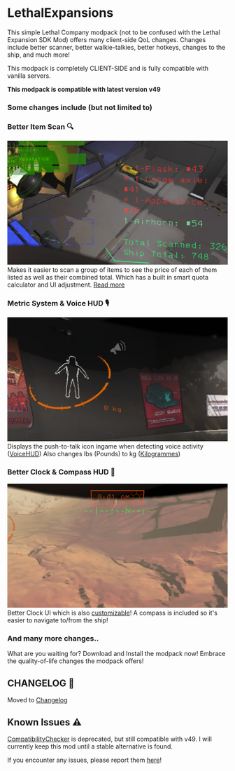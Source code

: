 # LethalExpansions
This simple Lethal Company modpack (not to be confused with the Lethal Expansion SDK Mod) offers many client-side QoL changes.
Changes include better scanner, better walkie-talkies, better hotkeys, changes to the ship, and much more!

This modpack is completely CLIENT-SIDE and is fully compatible with vanilla servers.

**This modpack is compatible with latest version v49**

### Some changes include (but not limited to)

### Better Item Scan 🔍<br>
<img src="https://raw.githubusercontent.com/BoredKevin/LethalExpansions/main/Docs/screenshot1.png" alt="BetterScanner Mod Screenshot" style="max-height: 320px;"><br>
Makes it easier to scan a group of items to see the price of each of them listed as well as their combined total. Which has a built in smart quota calculator and UI adjustment. [Read more](https://thunderstore.io/c/lethal-company/p/PopleZoo/BetterItemScan/)

### Metric System & Voice HUD 🎙️<br>
<img src="https://raw.githubusercontent.com/BoredKevin/LethalExpansions/main/Docs/screenshot2.png" alt="VoiceHUD & Killogrammes Mod Screenshot" style="max-height: 320px;"><br>
Displays the push-to-talk icon ingame when detecting voice activity ([VoiceHUD](https://thunderstore.io/c/lethal-company/p/5Bit/VoiceHUD/)) Also changes lbs (Pounds) to kg ([Kilogrammes](https://thunderstore.io/c/lethal-company/p/SimpleDev/Kilogrammes/))

### Better Clock & Compass HUD 🧭<br>
<img src="https://raw.githubusercontent.com/BoredKevin/LethalExpansions/main/Docs/screenshot3.png" alt="Better Clock & Compass Mod Screenshot" style="max-height: 320px;"><br>
Better Clock UI which is also [customizable](https://thunderstore.io/c/lethal-company/p/BlueAmulet/LCBetterClock/)! A compass is included so it's easier to navigate to/from the ship!

### And many more changes..
What are you waiting for? Download and Install the modpack now! Embrace the quality-of-life changes the modpack offers!

## CHANGELOG 📜

Moved to [Changelog](https://thunderstore.io/c/lethal-company/p/goodCompany/LethalExpansions_Modpack/changelog/)

## Known Issues ⚠️

[CompatibilityChecker](https://thunderstore.io/c/lethal-company/p/Ryokune/CompatibilityChecker/) is deprecated, but still compatible with v49. I will currently keep this mod until a stable alternative is found.

If you encounter any issues, please report them [here](https://github.com/BoredKevin/LethalExpansions/issues)!